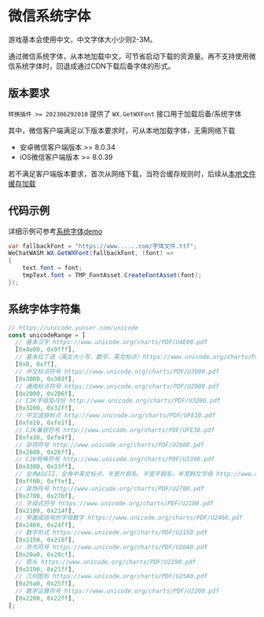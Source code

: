 # 微信系统字体
游戏基本会使用中文，中文字体大小少则2-3M。

通过微信系统字体，从本地加载中文，可节省启动下载的资源量。再不支持使用微信系统字体时，回退成通过CDN下载后备字体的形式。

## 版本要求
`转换插件 >= 202306292010` 提供了 `WX.GetWXFont` 接口用于加载后备/系统字体

其中，微信客户端满足以下版本要求时，可从本地加载字体，无需网络下载
- 安卓微信客户端版本 >= 8.0.34
- iOS微信客户端版本 >= 8.0.39

若不满足客户端版本要求，首次从网络下载，当符合缓存规则时，后续从[本地文件缓存加载](FileCache.md)

## 代码示例
详细示例可参考[系统字体demo](https://github.com/wechat-miniprogram/minigame-unity-webgl-transform/tree/main/Demo/WX_Font)

```csharp
var fallbackFont = "https://www......com/字体文件.ttf";
WeChatWASM.WX.GetWXFont(fallbackFont, (font) =>
{
    text.font = font;
    tmpText.font = TMP_FontAsset.CreateFontAsset(font);
});
```

## 系统字体字符集
```js
// https://unicode.yunser.com/unicode
const unicodeRange = [
  // 基本汉字 https://www.unicode.org/charts/PDF/U4E00.pdf
  [0x4e00, 0x9fff],
  // 基本拉丁语（英文大小写、数字、英文标点）https://www.unicode.org/charts/PDF/U0000.pdf
  [0x0, 0x7f],
  // 中文标点符号 https://www.unicode.org/charts/PDF/U3000.pdf
  [0x3000, 0x303f],
  // 通用标点符号 https://www.unicode.org/charts/PDF/U2000.pdf
  [0x2000, 0x206f],
  // CJK字母及月份 http://www.unicode.org/charts/PDF/U3200.pdf
  [0x3200, 0x32ff],
  // 中文竖排标点 http://www.unicode.org/charts/PDF/UFE10.pdf
  [0xfe10, 0xfe1f],
  // CJK兼容符号 http://www.unicode.org/charts/PDF/UFE30.pdf
  [0xfe30, 0xfe4f],
  // 杂项符号 http://www.unicode.org/charts/PDF/U2600.pdf
  [0x2600, 0x26ff],
  // CJK特殊符号 http://www.unicode.org/charts/PDF/U3300.pdf
  [0x3300, 0x33ff],
  // 全角ASCII、全角中英文标点、半宽片假名、半宽平假名、半宽韩文字母 http://www.unicode.org/charts/PDF/UFF00.pdf
  [0xff00, 0xffef],
  // 装饰符号 http://www.unicode.org/charts/PDF/U2700.pdf
  [0x2700, 0x27bf],
  // 字母式符号 https://www.unicode.org/charts/PDF/U2100.pdf
  [0x2100, 0x214f],
  // 带圈或括号的字母数字 https://www.unicode.org/charts/PDF/U2460.pdf
  [0x2460, 0x24ff],
  // 数字形式 https://www.unicode.org/charts/PDF/U2150.pdf
  [0x2150, 0x218f],
  // 货币符号 https://www.unicode.org/charts/PDF/U20A0.pdf
  [0x20a0, 0x20cf],
  // 箭头 https://www.unicode.org/charts/PDF/U2190.pdf
  [0x2190, 0x21ff],
  // 几何图形 https://www.unicode.org/charts/PDF/U25A0.pdf
  [0x25a0, 0x25ff],
  // 数学运算符号 https://www.unicode.org/charts/PDF/U2200.pdf
  [0x2200, 0x22ff],
];
```
